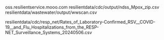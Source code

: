 
oss.resilientservice.mooo.com
resilientdata/cdc/output/ndss_Mpox_zip.csv
resilientdata/wastewater/output/wwscan.csv

resilientdata/cdc/resp_net/Rates_of_Laboratory-Confirmed_RSV__COVID-19__and_Flu_Hospitalizations_from_the_RESP-NET_Surveillance_Systems_20240506.csv

